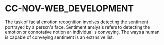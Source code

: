 # CC-NOV-WEB_DEVELOPMENT
The task of facial emotion recognition involves detecting the sentiment portrayed by a person's face. Sentiment analysis refers to detecting the emotion or connotative notion an individual is conveying. The ways a human is capable of conveying sentiment is an extensive list.
